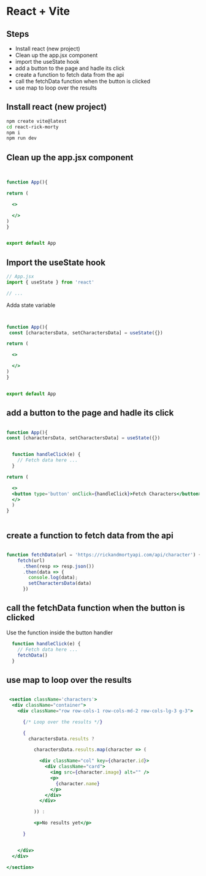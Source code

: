 # React + Vite

## Steps

- Install react (new project)
- Clean up the app.jsx component
- import the useState hook
- add a button to the page and hadle its click
- create a function to fetch data from the api
- call the fetchData function when the button is clicked
- use map to loop over the results

## Install react (new project)

```bash
npm create vite@latest
cd react-rick-morty
npm i
npm run dev
```

## Clean up the app.jsx component

```jsx


function App(){

return (

  <>

  </>
)
}


export default App
```

## Import the useState hook

```jsx
// App.jsx
import { useState } from 'react'

// ...
```

Adda state variable

```jsx


function App(){
 const [charactersData, setCharactersData] = useState({})

return ( 

  <>

  </>
)
}


export default App
```

## add a button to the page and hadle its click

```jsx

function App(){
const [charactersData, setCharactersData] = useState({})


  function handleClick(e) {
    // Fetch data here ...
  }

return ( 

  <>
  <button type='button' onClick={handleClick}>Fetch Characters</button>
  </>
  )
}



```

## create a function to fetch data from the api

```jsx

function fetchData(url = 'https://rickandmortyapi.com/api/character') {
    fetch(url)
      .then(resp => resp.json())
      .then(data => {
        console.log(data);
        setCharactersData(data)
      })

```

## call the fetchData function when the button is clicked

Use the function inside the button handler

```jsx
  function handleClick(e) {
    // Fetch data here ...
    fetchData()
  }

```

## use map to loop over the results

```jsx

 <section className='characters'>
  <div className="container">
    <div className="row row-cols-1 row-cols-md-2 row-cols-lg-3 g-3">

      {/* Loop over the results */}

      {
        charactersData.results ?

          charactersData.results.map(character => (

            <div className="col" key={character.id}>
              <div className="card">
                <img src={character.image} alt="" />
                <p>
                  {character.name}
                </p>
              </div>
            </div>

          )) :

          <p>No results yet</p>

      }


    </div>
  </div>

</section>
```
